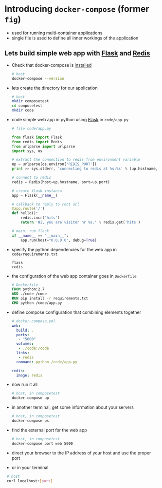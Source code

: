# Introducing `docker-compose` (former `fig`)
- used for running multi-container applications
- single file is used to define all inner workings of the application

## Lets build simple web app with [Flask](http://flask.pocoo.org/) and [Redis](http://redis.io/)
- Check that docker-compose is [installed](https://docs.docker.com/compose/install/)  

  ```bash
  # host
  docker-compose --version
  ```

- lets create the directory for our application

  ```bash
  # host
  mkdir composetest
  cd composetest
  mkdir code
  ```

- code simple web app in python using [Flask](http://flask.pocoo.org/) in `code/app.py`
  ```py
  # file code/app.py

  from flask import Flask
  from redis import Redis
  from urlparse import urlparse
  import sys, os

  # extract the connection to redis from environment variable
  up = urlparse(os.environ['REDIS_PORT'])
  print >> sys.stderr, 'connecting to redis at %s:%s' % (up.hostname, up.port)

  # connect to redis
  redis = Redis(host=up.hostname, port=up.port)

  # create flask instancw
  app = Flask(__name__)

  # callback to reply to root url
  @app.route('/')
  def hello():
      redis.incr('hits')
      return 'Hi, you are visitor nr %s.' % redis.get('hits')

  # main: run flask
  if __name__ == "__main__":
      app.run(host="0.0.0.0", debug=True)
  ```

- specify the python dependencies for the web app in `code/requirements.txt`

  ```text
  flask
  redis
  ```

- the configuration of the web app container goes in `Dockerfile`

  ```dockerfile
  # Dockerfile
  FROM python:2.7
  ADD ./code /code
  RUN pip install -r requirements.txt
  CMD python /code/app.py
  ```

- define compose configuration that combining elements together

  ```yml
  # docker-compose.yml
  web:
    build: .
    ports:
     - "5000"
    volumes:
     - ./code:/code
    links:
     - redis
    command: python /code/app.py

  redis:
    image: redis
  ```

- now run it all

  ```bash
  # host, in composetest
  docker-compose up
  ```

- in another terminal, get some information about your servers
  ```bash
  # host, in composetest
  docker-compose ps
  ```

- find the external port for the web app
  ```bash
  # host, in composetest
  docker-compose port web 5000
  ```

- direct your browser to the IP address of your host and use the proper port


- or in your terminal
 ```bash
  # host
  curl localhost:[port]
  ```
